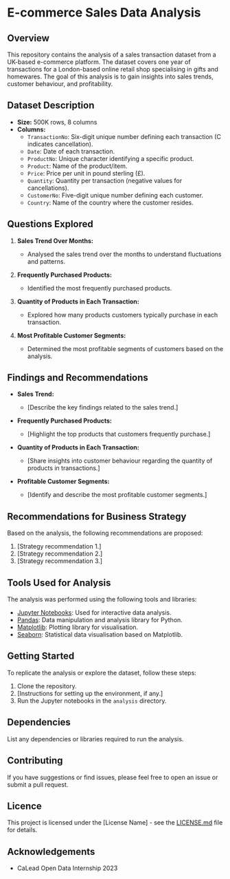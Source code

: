 # E-commerce Sales Data Analysis

## Overview

This repository contains the analysis of a sales transaction dataset from a UK-based e-commerce platform. The dataset covers one year of transactions for a London-based online retail shop specialising in gifts and homewares. The goal of this analysis is to gain insights into sales trends, customer behaviour, and profitability.

## Dataset Description

- **Size:** 500K rows, 8 columns
- **Columns:**
  - `TransactionNo`: Six-digit unique number defining each transaction (C indicates cancellation).
  - `Date`: Date of each transaction.
  - `ProductNo`: Unique character identifying a specific product.
  - `Product`: Name of the product/item.
  - `Price`: Price per unit in pound sterling (£).
  - `Quantity`: Quantity per transaction (negative values for cancellations).
  - `CustomerNo`: Five-digit unique number defining each customer.
  - `Country`: Name of the country where the customer resides.

## Questions Explored

1. **Sales Trend Over Months:**
   - Analysed the sales trend over the months to understand fluctuations and patterns.

2. **Frequently Purchased Products:**
   - Identified the most frequently purchased products.

3. **Quantity of Products in Each Transaction:**
   - Explored how many products customers typically purchase in each transaction.

4. **Most Profitable Customer Segments:**
   - Determined the most profitable segments of customers based on the analysis.

## Findings and Recommendations

- **Sales Trend:**
  - [Describe the key findings related to the sales trend.]

- **Frequently Purchased Products:**
  - [Highlight the top products that customers frequently purchase.]

- **Quantity of Products in Each Transaction:**
  - [Share insights into customer behaviour regarding the quantity of products in transactions.]

- **Profitable Customer Segments:**
  - [Identify and describe the most profitable customer segments.]

## Recommendations for Business Strategy

Based on the analysis, the following recommendations are proposed:

1. [Strategy recommendation 1.]
2. [Strategy recommendation 2.]
3. [Strategy recommendation 3.]

## Tools Used for Analysis

The analysis was performed using the following tools and libraries:

- [Jupyter Notebooks](https://jupyter.org/): Used for interactive data analysis.
- [Pandas](https://pandas.pydata.org/): Data manipulation and analysis library for Python.
- [Matplotlib](https://matplotlib.org/): Plotting library for visualisation.
- [Seaborn](https://seaborn.pydata.org/): Statistical data visualisation based on Matplotlib.

## Getting Started

To replicate the analysis or explore the dataset, follow these steps:

1. Clone the repository.
2. [Instructions for setting up the environment, if any.]
3. Run the Jupyter notebooks in the `analysis` directory.

## Dependencies

List any dependencies or libraries required to run the analysis.

## Contributing

If you have suggestions or find issues, please feel free to open an issue or submit a pull request.

## Licence

This project is licensed under the [License Name] - see the [LICENSE.md](LICENSE.md) file for details.

## Acknowledgements

- CaLead Open Data Internship 2023

